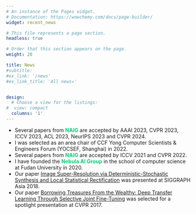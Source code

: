 ```yaml
---
# An instance of the Pages widget.
# Documentation: https://wowchemy.com/docs/page-builder/
widget: recent_news

# This file represents a page section.
headless: true

# Order that this section appears on the page.
weight: 20

title: News
#subtitle:
#ex_link: '/news'  
#ex_link_title: 'All news»'  


design:
  # Choose a view for the listings:
#  view: compact
  columns: '1'
---
```


- Several papers from <span style="color: #0cc977; font-weight: bold;">NAIG</span> are accepted by AAAI 2023, CVPR 2023, ICCV 2023, ACL 2023, NeurIPS 2023 and CVPR 2024.
- I was selected as an area chair of CCF Yong Computer Scientists & Engineers Forum (YOCSEF, Shanghai) in 2022.
- Several papers from <span style="color: #0cc977; font-weight: bold;">NAIG</span> are accepted by ICCV 2021 and CVPR 2022.
- I have founded the <span style="color: #0cc977; font-weight: bold;">Nebula AI Group</span> in the school of computer science at Fudan University in 2020. 
- Our paper [Image Super-Resolution via Deterministic-Stochastic Synthesis and Local Statistical Rectification](https://arxiv.org/abs/1809.06557) was presented at SIGGRAPH Asia 2018.
- Our paper [Borrowing Treasures From the Wealthy: Deep Transfer Learning Through Selective Joint Fine-Tuning](http://openaccess.thecvf.com/content_cvpr_2017/html/Ge_Borrowing_Treasures_From_CVPR_2017_paper.html) was selected for a spotlight presentation at CVPR 2017.
